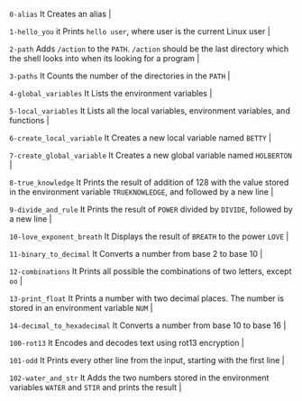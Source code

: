 `0-alias` It Creates an alias |
		
`1-hello_you` it Prints `hello user`, where user is the current Linux user |
		
`2-path` Adds `/action` to the `PATH`. `/action` should be the last directory which the shell looks into when its looking for a program |
		
`3-paths` It Counts the number of the directories in the `PATH` |
		
`4-global_variables` It Lists the environment variables |
		
`5-local_variables` It Lists all the local variables, environment variables, and functions |
		
`6-create_local_variable` It Creates a new local variable named `BETTY` |
		
`7-create_global_variable` It Creates a new global variable named `HOLBERTON` |
		
`8-true_knowledge` It Prints the result of addition of 128 with the value stored in the environment variable `TRUEKNOWLEDGE`, and followed by a new line |
		
`9-divide_and_rule` It Prints the result of `POWER` divided by `DIVIDE`, followed by a new line |
		
`10-love_exponent_breath` It Displays the result of `BREATH` to the power `LOVE` |
		
`11-binary_to_decimal` It Converts a number from base 2 to base 10 |
		
`12-combinations` It Prints all possible the combinations of two letters, except `oo` |
		
`13-print_float` It Prints a number with two decimal places. The number is stored in an environment variable `NUM` |
		
`14-decimal_to_hexadecimal` It Converts a number from base 10 to base 16 |
		
`100-rot13` It Encodes and decodes text using rot13 encryption |
		
`101-odd` It Prints every other line from the input, starting with the first line |
		
`102-water_and_str` It Adds the two numbers stored in the environment variables `WATER` and `STIR` and prints the result |

